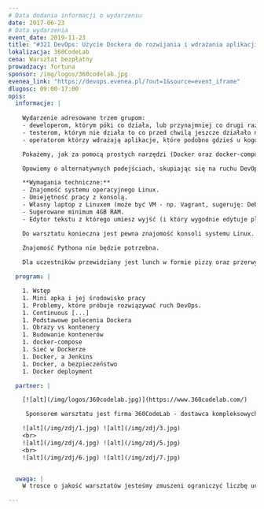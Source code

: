 ```yaml
---
# Data dodania informacji o wydarzeniu
date: 2017-06-23
# Data wydarzenia
event_date: 2019-11-23
title: "#321 DevOps: Użycie Dockera do rozwijania i wdrażania aplikacji"
lokalizacja: 360CodeLab
cena: Warsztat bezpłatny
prowadzacy: fortuna
sponsor: /img/logos/360codelab.jpg
evenea_link: "https://devops.evenea.pl/?out=1&source=event_iframe"
dlugosc: 09:00-17:00
opis:
  informacje: |
    
    Wydarzenie adresowane trzem grupom:
    - deweloperom, którym póki co działa, lub przynajmniej co drugi raz, o ile nikt nie zapomniał dopisać nowych zależności aplikacji do dokumentacji,
    - testerom, którym nie działa to co przed chwilą jeszcze działało na laptopie dewelopera,
    - operatorom którzy wdrażają aplikacje, które podobno gdzieś u kogoś kiedyś działały.

    Pokażemy, jak za pomocą prostych narzędzi (Docker oraz docker-compose) można zbudować proces dewelopersko-QA-wdrożeniowy możliwie odporny na problem SOA#1.

    Opowiemy o alternatywnych podejściach, skupiając się na ruchu DevOps.

    **Wymagania techniczne:**
    - Znajomość systemu operacyjnego Linux.
    - Umiejętność pracy z konsolą.
    - Własny laptop z Linuxem (może być VM - np. Vagrant, sugeruję: Debian Buster lub Ubuntu) i działającym Dockerem (>= 18.02) oraz docker-compose.
    - Sugerowane minimum 4GB RAM.
    - Edytor tekstu z którego umiesz wyjść (i który wygodnie edytuje pliki znajdujące się wewnątrz VM jeśli masz VM).  

    Do warsztatu konieczna jest pewna znajomość konsoli systemu Linux. Temat konteneryzacji i Dockera wdrożymy od kompletnych podstaw. Żeby pokazać proces deweloperski, podczas warsztatu stworzymy (lub ściągniemy) minimalną aplikację opartą o Python/Flask - do warsztatu. 

    Znajomość Pythona nie będzie potrzebna.  
 
    Dla uczestników przewidziany jest lunch w formie pizzy oraz przerwy kawowe.

  program: |

    1. Wstęp
    1. Mini apka i jej środowisko pracy
    1. Problemy, które próbuje rozwiązywać ruch DevOps.
    1. Continuous [...]
    1. Podstawowe polecenia Dockera
    1. Obrazy vs kontenery
    1. Budowanie kontenerów
    1. docker-compose
    1. Sieć w Dockerze
    1. Docker, a Jenkins
    1. Docker, a bezpieczeństwo
    1. Docker deployment 

  partner: |

    [![alt](/img/logos/360codelab.jpg)](https://www.360codelab.com/)

     Sponsorem warsztatu jest firma 360CodeLab - dostawca kompleksowych usług dla firm w zakresie rozwoju IT. Oferuje dopasowane rozwiązania, od oceny projektu, przez wyszukiwanie talentów, do rozwoju platformy i stałego wsparcia frontendowego. Skupia się na przełamywaniu konwencjonalnych wzorców myślenia, opracowywaniu przełomowych pomysłów, znajdowaniu kreatywnych rozwiązań i dynamicznym wdrażaniu projektów.

    ![alt](/img/zdj/1.jpg) ![alt](/img/zdj/3.jpg)
    <br>
    ![alt](/img/zdj/4.jpg) ![alt](/img/zdj/5.jpg) 
    <br>
    ![alt](/img/zdj/6.jpg) ![alt](/img/zdj/7.jpg)


  uwaga: |
    W trosce o jakość warsztatów jesteśmy zmuszeni ograniczyć liczbę uczestników. **Kwalifikacja odbywa się na podstawie odpowiedzi udzielonych w formularzu zgłoszeniowym oraz - w dalszym kroku - kolejności zgłoszeń.** Potwierdzenie udziału w warsztatach otrzymasz najpóźniej na 7 dni przed planowaną datą wydarzenia.

---
```

